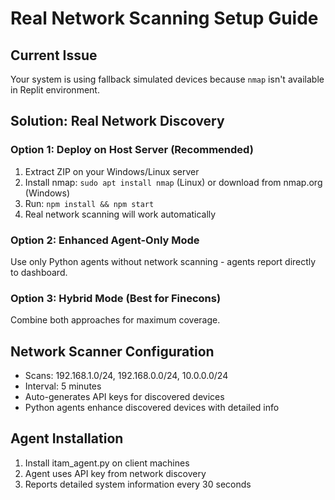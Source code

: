 # Real Network Scanning Setup Guide

## Current Issue
Your system is using fallback simulated devices because `nmap` isn't available in Replit environment.

## Solution: Real Network Discovery

### Option 1: Deploy on Host Server (Recommended)
1. Extract ZIP on your Windows/Linux server
2. Install nmap: `sudo apt install nmap` (Linux) or download from nmap.org (Windows)
3. Run: `npm install && npm start`
4. Real network scanning will work automatically

### Option 2: Enhanced Agent-Only Mode
Use only Python agents without network scanning - agents report directly to dashboard.

### Option 3: Hybrid Mode (Best for Finecons)
Combine both approaches for maximum coverage.

## Network Scanner Configuration
- Scans: 192.168.1.0/24, 192.168.0.0/24, 10.0.0.0/24
- Interval: 5 minutes
- Auto-generates API keys for discovered devices
- Python agents enhance discovered devices with detailed info

## Agent Installation
1. Install itam_agent.py on client machines
2. Agent uses API key from network discovery
3. Reports detailed system information every 30 seconds